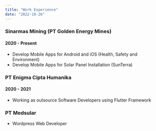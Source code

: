 ```yaml
---
title: "Work Experience"
date: "2022-10-26"
---
```



### Sinarmas Mining (PT Golden Energy Mines)

#### 2020 - Present

- Develop Mobile Apps for Android and iOS (Health, Safety and Environment)
- Develop Mobile Apps for Solar Panel Installation (SunTerra)

### PT Enigma Cipta Humanika

#### 2020 - 2021

- Working as outsource Software Developers using Flutter Framework

### PT Medsular

- Wordpress Web Developer